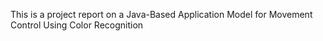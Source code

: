 This is a project report on a Java-Based Application Model for Movement Control Using Color Recognition
